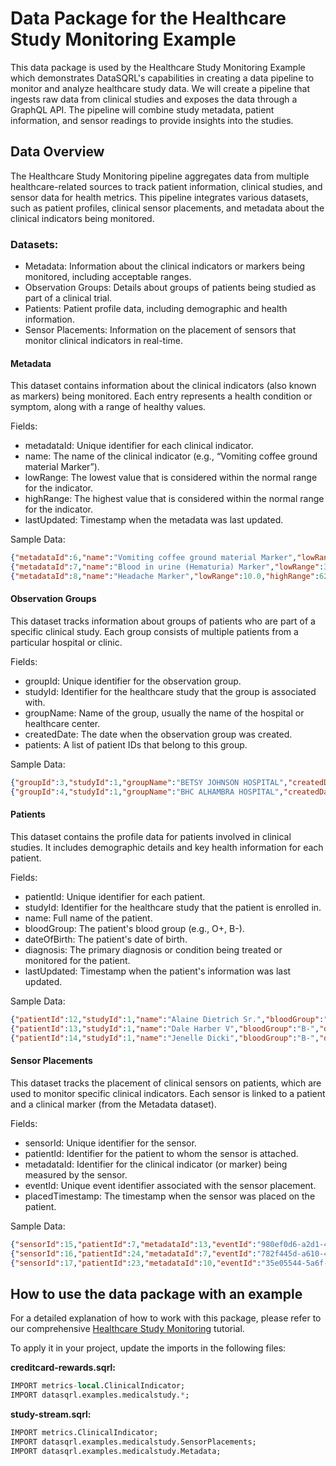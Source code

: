 # Data Package for the Healthcare Study Monitoring Example

This data package is used by the Healthcare Study Monitoring Example which demonstrates DataSQRL's capabilities in
creating a data pipeline to monitor and analyze healthcare study data. We will create a pipeline that ingests raw data
from clinical studies and exposes the data through a GraphQL API. The pipeline will combine study metadata, patient
information, and sensor readings to provide insights into the studies.

## Data Overview

The Healthcare Study Monitoring pipeline aggregates data from multiple healthcare-related sources to track patient
information, clinical studies, and sensor data for health metrics. This pipeline integrates various datasets,
such as patient profiles, clinical sensor placements, and metadata about the clinical indicators being monitored.

### Datasets:
- Metadata: Information about the clinical indicators or markers being monitored, including acceptable ranges.
- Observation Groups: Details about groups of patients being studied as part of a clinical trial.
- Patients: Patient profile data, including demographic and health information.
- Sensor Placements: Information on the placement of sensors that monitor clinical indicators in real-time.

#### Metadata

This dataset contains information about the clinical indicators (also known as markers) being monitored. Each entry represents a health condition or symptom, along with a range of healthy values.

Fields:
- metadataId: Unique identifier for each clinical indicator.
- name: The name of the clinical indicator (e.g., “Vomiting coffee ground material Marker”).
- lowRange: The lowest value that is considered within the normal range for the indicator.
- highRange: The highest value that is considered within the normal range for the indicator.
- lastUpdated: Timestamp when the metadata was last updated.

Sample Data:
```json
{"metadataId":6,"name":"Vomiting coffee ground material Marker","lowRange":9.0,"highRange":107.0,"lastUpdated":"2024-09-15T00:00:00Z"}
{"metadataId":7,"name":"Blood in urine (Hematuria) Marker","lowRange":31.0,"highRange":95.0,"lastUpdated":"2024-09-15T00:00:00Z"}
{"metadataId":8,"name":"Headache Marker","lowRange":10.0,"highRange":62.0,"lastUpdated":"2024-09-15T00:00:00Z"}
```

#### Observation Groups

This dataset tracks information about groups of patients who are part of a specific clinical study. Each group consists of multiple patients from a particular hospital or clinic.

Fields:
- groupId: Unique identifier for the observation group.
- studyId: Identifier for the healthcare study that the group is associated with.
- groupName: Name of the group, usually the name of the hospital or healthcare center.
- createdDate: The date when the observation group was created.
- patients: A list of patient IDs that belong to this group.

Sample Data:
```json
{"groupId":3,"studyId":1,"groupName":"BETSY JOHNSON HOSPITAL","createdDate":"2024-09-15T00:00:00Z","patients":[{"patientId":2},{"patientId":18},{"patientId":10},{"patientId":12}]}
{"groupId":4,"studyId":1,"groupName":"BHC ALHAMBRA HOSPITAL","createdDate":"2024-09-15T00:00:00Z","patients":[{"patientId":8},{"patientId":13}]}
```

#### Patients

This dataset contains the profile data for patients involved in clinical studies. It includes demographic details and key health information for each patient.

Fields:
- patientId: Unique identifier for each patient.
- studyId: Identifier for the healthcare study that the patient is enrolled in.
- name: Full name of the patient.
- bloodGroup: The patient's blood group (e.g., O+, B-).
- dateOfBirth: The patient's date of birth.
- diagnosis: The primary diagnosis or condition being treated or monitored for the patient.
- lastUpdated: Timestamp when the patient's information was last updated.

Sample Data:
```json
{"patientId":12,"studyId":1,"name":"Alaine Dietrich Sr.","bloodGroup":"O+","dateOfBirth":"2004-05-23","diagnosis":"Hypertension","lastUpdated":"2024-09-15T00:00:00Z"}
{"patientId":13,"studyId":1,"name":"Dale Harber V","bloodGroup":"B-","dateOfBirth":"1999-04-17","diagnosis":"Hypothyroidism","lastUpdated":"2024-09-15T00:00:00Z"}
{"patientId":14,"studyId":1,"name":"Jenelle Dicki","bloodGroup":"B-","dateOfBirth":"1962-07-26","diagnosis":"Heat Stroke","lastUpdated":"2024-09-15T00:00:00Z"}
```

#### Sensor Placements

This dataset tracks the placement of clinical sensors on patients, which are used to monitor specific clinical indicators. Each sensor is linked to a patient and a clinical marker (from the Metadata dataset).

Fields:
- sensorId: Unique identifier for the sensor.
- patientId: Identifier for the patient to whom the sensor is attached.
- metadataId: Identifier for the clinical indicator (or marker) being measured by the sensor.
- eventId: Unique event identifier associated with the sensor placement.
- placedTimestamp: The timestamp when the sensor was placed on the patient.

Sample Data:
```json
{"sensorId":15,"patientId":7,"metadataId":13,"eventId":"980ef0d6-a2d1-45c0-8e95-d70a17922464","placedTimestamp":"2024-09-15T00:00:00Z"}
{"sensorId":16,"patientId":24,"metadataId":7,"eventId":"782f445d-a610-4cd4-b891-f94341516bf7","placedTimestamp":"2024-09-15T00:00:00Z"}
{"sensorId":17,"patientId":23,"metadataId":10,"eventId":"35e05544-5a6f-43d7-8e6f-31a50f5851b6","placedTimestamp":"2024-09-15T00:00:00Z"}
```

## How to use the data package with an example

For a detailed explanation of how to work with this package, please refer to our comprehensive
[Healthcare Study Monitoring](https://github.com/DataSQRL/datasqrl-examples/tree/main/healthcare-study-monitoring/README.md) tutorial.

To apply it in your project, update the imports in the following files:

**creditcard-rewards.sqrl:**
```sql
IMPORT metrics-local.ClinicalIndicator;
IMPORT datasqrl.examples.medicalstudy.*;
```

**study-stream.sqrl:**
```sql
IMPORT metrics.ClinicalIndicator;
IMPORT datasqrl.examples.medicalstudy.SensorPlacements;
IMPORT datasqrl.examples.medicalstudy.Metadata;
```
